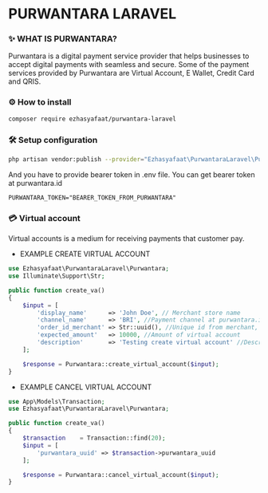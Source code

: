 # PURWANTARA LARAVEL

<h3 id="purwantara">✨ WHAT IS PURWANTARA?</h3> 
Purwantara is a digital payment service provider that helps businesses to accept digital payments with seamless and secure. Some of the payment services provided by Purwantara are Virtual Account, E Wallet, Credit Card and QRIS.

<h3 id="install">⚙️ How to install</h3>

```bash
composer require ezhasyafaat/purwantara-laravel
```

<h3 id="setup-configuration">🛠 Setup configuration</h3>

```bash
php artisan vendor:publish --provider="Ezhasyafaat\PurwantaraLaravel\PurwantaraServiceProvider" --tag="config"
```

And you have to provide bearer token in .env file. You can get bearer token at purwantara.id
```shell
PURWANTARA_TOKEN="BEARER_TOKEN_FROM_PURWANTARA"
```

<h3 id="virtual-account">💳 Virtual account</h3>
Virtual accounts is a medium for receiving payments that customer pay.

- EXAMPLE CREATE VIRTUAL ACCOUNT
```php
use Ezhasyafaat\PurwantaraLaravel\Purwantara;
use Illuminate\Support\Str;

public function create_va()
{
    $input = [
        'display_name'      => 'John Doe', // Merchant store name
        'channel_name'      => 'BRI', //Payment channel at purwantara.id
        'order_id_merchant' => Str::uuid(), //Unique id from merchant, customize by merchant
        'expected_amount'   => 10000, //Amount of virtual account
        'description'       => 'Testing create virtual account' //Description of virtual account
    ];

    $response = Purwantara::create_virtual_account($input);
}
```

- EXAMPLE CANCEL VIRTUAL ACCOUNT
```php
use App\Models\Transaction;
use Ezhasyafaat\PurwantaraLaravel\Purwantara;

public function create_va()
{
    $transaction    = Transaction::find(20);
    $input = [
        'purwantara_uuid' => $transaction->purwantara_uuid
    ];

    $response = Purwantara::cancel_virtual_account($input);
}
```